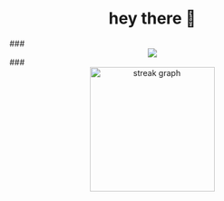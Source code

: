 ###

<h1 align="center">hey there 👋</h1>
###
<div align="center">
  <img src="https://visitor-badge.laobi.icu/badge?page_id=yazidiyassine.yazidiyassine&"  />
</div>
###

<div align="center">
  <img src="https://streak-stats.demolab.com?user=yazidiyassine&locale=en&mode=daily&theme=dark&hide_border=false&border_radius=5&order=3" height="220" alt="streak graph"  />
</div>

###
